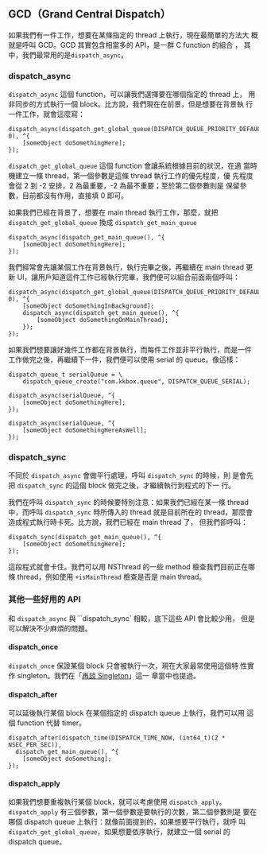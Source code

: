 GCD（Grand Central Dispatch）
----------------------------

如果我們有一件工作，想要在某條指定的 thread 上執行，現在最簡單的方法大
概就是呼叫 GCD。GCD 其實包含相當多的 API，是一群 C function 的組合 ，
其中，我們最常用的是`dispatch_async`。

### dispatch_async

`dispatch_async` 這個 function，可以讓我們選擇要在哪個指定的 thread 上，
用非同步的方式執行一個 block。比方說，我們現在在前景，但是想要在背景執
行一件工作，就會這麼寫：

``` objc
dispatch_async(dispatch_get_global_queue(DISPATCH_QUEUE_PRIORITY_DEFAULT, 0), ^{
	[someObject doSomethingHere];
});
```

`dispatch_get_global_queue` 這個 function 會讓系統根據目前的狀況，在適
當時機建立一條 thread，第一個參數是這條 thread 執行工作的優先程度，優
先程度會從 2 到 -2 安排，2 為最重要，-2 為最不重要；至於第二個參數則是
保留參數，目前都沒有作用，直接填 0 即可。

如果我們已經在背景了，想要在 main thread 執行工作，那麼，就把
`dispatch_get_global_queue` 換成 `dispatch_get_main_queue`

``` objc
dispatch_async(dispatch_get_main_queue(), ^{
	[someObject doSomethingHere];
});
```

我們經常會先讓某個工作在背景執行，執行完畢之後，再繼續在 main thread
更新 UI，讓用戶知道這件工作已經執行完畢，我們便可以組合前面兩個呼叫：

``` objc
dispatch_async(dispatch_get_global_queue(DISPATCH_QUEUE_PRIORITY_DEFAULT, 0), ^{
	[someObject doSomethingInBackground];
	dispatch_async(dispatch_get_main_queue(), ^{
		[someObject doSomethingOnMainThread];
	});
});
```

如果我們想要讓好幾件工作都在背景執行，而每件工作並非平行執行，而是一件
工作做完之後，再繼續下一件，我們便可以使用 serial 的 queue。像這樣：

``` objc
dispatch_queue_t serialQueue = \
    dispatch_queue_create("com.kkbox.queue", DISPATCH_QUEUE_SERIAL);

dispatch_async(serialQueue, ^{
    [someObject doSomethingHere];
});

dispatch_async(serialQueue, ^{
    [someObject doSomethingHereAsWell];
});
```

### dispatch_sync

不同於 `dispatch_async` 會做平行處理，呼叫 `dispatch_sync` 的時候，則
是會先把 `dispatch_sync` 的這個 block 做完之後，才繼續執行到程式的下一
行。

我們在呼叫 `dispatch_sync` 的時候要特別注意：如果我們已經在某一條
thread 中，而呼叫 `dispatch_sync` 時所傳入的 thread 就是目前所在的
thread，那麼會造成程式執行時卡死。比方說，我們已經在 main thread 了，
但我們卻呼叫：

``` objc
dispatch_sync(dispatch_get_main_queue(), ^{
    [someObject doSomethingHere];
});
```

這段程式就會卡住。我們可以用 NSThread 的一些 method 檢查我們目前正在哪
條 thread，例如使用 `+isMainThread` 檢查是否是 main thread。

### 其他一些好用的 API

和 `dispatch_async` 與 ``dispatch_sync` 相較，底下這些 API 會比較少用，
但是可以解決不少麻煩的問題。

#### dispatch_once

`dispatch_once` 保證某個 block 只會被執行一次，現在大家最常使用這個特
性實作 singleton。我們在「[再談 Singleton](design_patterns/singleton.md)」這一
章當中也提過。

#### dispatch_after

可以延後執行某個 block 在某個指定的 dispatch queue 上執行，我們可以用
這個 function 代替 timer。

``` objc
dispatch_after(dispatch_time(DISPATCH_TIME_NOW, (int64_t)(2 * NSEC_PER_SEC)),
  dispatch_get_main_queue(), ^{
	[someObject doSomething];
});
```

#### dispatch_apply

如果我們想要重複執行某個 block，就可以考慮使用 `dispatch_apply`。
`dispatch_apply` 有三個參數，第一個參數是要執行的次數，第二個參數則是
要在哪個 dispatch queue 上執行：就像前面提到的，如果想要平行執行，就呼
叫 `dispatch_get_global_queue`，如果想要依序執行，就建立一個 serial 的
dispatch queue。
